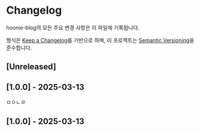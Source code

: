 # Changelog

hoonie-blog의 모든 주요 변경 사항은 이 파일에 기록됩니다.

형식은 [Keep a Changelog](https://keepachangelog.com/en/1.0.0/)를 기반으로 하며,
이 프로젝트는 [Semantic Versioning](https://semver.org/spec/v2.0.0.html)을 준수합니다.

## [Unreleased]

## [1.0.0] - 2025-03-13


ㅁㅇㄴㄹ
## [1.0.0] - 2025-03-13
